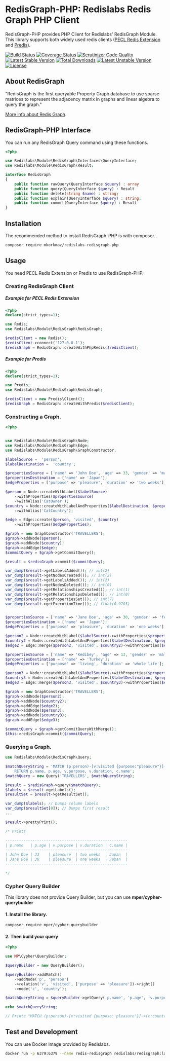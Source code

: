 # RedisGraph-PHP: Redislabs Redis Graph PHP Client

RedisGraph-PHP provides PHP Client for Redislabs' RedisGraph Module. This library supports both widely used redis clients ([PECL Redis Extension](https://github.com/phpredis/phpredis/#readme) and [Predis](https://github.com/nrk/predis)).  


[![Build Status](https://api.travis-ci.com/mkorkmaz/redislabs-redisgraph-php.svg?branch=master)](https://travis-ci.com/mkorkmaz/redislabs-redisgraph-php) [![Coverage Status](https://coveralls.io/repos/github/mkorkmaz/redislabs-redisgraph-php/badge.svg?branch=master)](https://coveralls.io/github/mkorkmaz/redislabs-redisgraph-php?branch=master) [![Scrutinizer Code Quality](https://scrutinizer-ci.com/g/mkorkmaz/redislabs-redisgraph-php/badges/quality-score.png?b=master)](https://scrutinizer-ci.com/g/mkorkmaz/redislabs-redisgraph-php/?branch=master) [![Latest Stable Version](https://poser.pugx.org/mkorkmaz/redislabs-redisgraph-php/v/stable)](https://packagist.org/packages/mkorkmaz/redislabs-redisgraph-php) [![Total Downloads](https://poser.pugx.org/mkorkmaz/redislabs-redisgraph-php/downloads)](https://packagist.org/packages/mkorkmaz/redislabs-redisgraph-php) [![Latest Unstable Version](https://poser.pugx.org/mkorkmaz/redislabs-redisgraph-php/v/unstable)](https://packagist.org/packages/mkorkmaz/redislabs-redisgraph-php) [![License](https://poser.pugx.org/mkorkmaz/redislabs-redisgraph-php/license)](https://packagist.org/packages/mkorkmaz/redislabs-redisgraph-php)


## About RedisGraph

"RedisGraph is the first queryable Property Graph database to use sparse matrices to represent the adjacency matrix in graphs and linear algebra to query the graph."

[More info about Redis Graph](https://oss.redislabs.com/redisgraph/).


## RedisGraph-PHP Interface

You can run any RedisGraph Query command using these functions. 

```php
<?php

use Redislabs\Module\RedisGraph\Interfaces\QueryInterface;
use Redislabs\Module\RedisGraph\Result;

interface RedisGraph
{
    public function rawQuery(QueryInterface $query) : array
    public function query(QueryInterface $query) : Result
    public function delete(string $name) : string;
    public function explain(QueryInterface $query) : string;
    public function commit(QueryInterface $query) : Result
}

```

## Installation

The recommended method to install RedisGraph-PHP is with composer.

```bash
composer require mkorkmaz/redislabs-redisgraph-php
```

## Usage

You need PECL Redis Extension or Predis to use RedisGraph-PHP. 

### Creating RedisGraph Client

##### Example for PECL Redis Extension

```php
<?php
declare(strict_types=1);

use Redis;
use Redislabs\Module\RedisGraph\RedisGraph;

$redisClient = new Redis();
$redisClient->connect('127.0.0.1');
$redisGraph = RedisGraph::createWithPhpRedis($redisClient);
```

##### Example for Predis

```php
<?php
declare(strict_types=1);

use Predis;
use Redislabs\Module\RedisGraph\RedisGraph;

$redisClient = new Predis\Client();
$redisGraph = RedisGraph::createWithPredis($redisClient);
```

### Constructing a Graph.

```php
<?php


use Redislabs\Module\RedisGraph\Node;
use Redislabs\Module\RedisGraph\Edge;
use Redislabs\Module\RedisGraph\GraphConstructor;

$labelSource =  'person';
$labelDestination =  'country';

$propertiesSource = ['name' => 'John Doe', 'age' => 33, 'gender' => 'male', 'status' => 'single'];
$propertiesDestination = ['name' => 'Japan'];
$edgeProperties = ['purpose' => 'pleasure', 'duration' => 'two weeks'];

$person = Node::createWithLabel($labelSource)
	->withProperties($propertiesSource)
	->withAlias('CatOwner');
$country = Node::createWithLabelAndProperties($labelDestination, $propertiesDestination)
	->withAlias('CatCountry');

$edge = Edge::create($person, 'visited', $country)
	->withProperties($edgeProperties);

$graph = new GraphConstructor('TRAVELLERS');
$graph->addNode($person);
$graph->addNode($country);
$graph->addEdge($edge);
$commitQuery = $graph->getCommitQuery();

$result = $redisGraph->commit($commitQuery);

var_dump($result->getLabelsAdded()); // int(2)
var_dump($result->getNodesCreated()); // int(2)
var_dump($result->getLabelsAdded()); // int(2)
var_dump($result->getNodesDeleted()); // int(0)
var_dump($result->getRelationshipsCreated()); // int(1)
var_dump($result->getRelationshipsDeleted()); // int(0)
var_dump($result->getPropertiesSet()); // int(7)
var_dump($result->getExecutionTime()); // float(0.9785)


$propertiesSource = ['name' => 'Jane Doe', 'age' => 30, 'gender' => 'female', 'status' => 'single'];
$propertiesDestination = ['name' => 'Japan'];
$edgeProperties = ['purpose' => 'pleasure', 'duration' => 'one weeks'];

$person2 = Node::createWithLabel($labelSource)->withProperties($propertiesSource);
$country2 = Node::createWithLabelAndProperties($labelDestination, $propertiesDestination);
$edge2 = Edge::merge($person2, 'visited', $country2)->withProperties($edgeProperties);

$propertiesSource = ['name' => 'Kedibey', 'age' => 13, 'gender' => 'male', 'status' => 'single'];
$propertiesDestination = ['name' => 'Turkey'];
$edgeProperties = ['purpose' => 'living', 'duration' => 'whole life'];

$person3 = Node::createWithLabel($labelSource)->withProperties($propertiesSource);
$country3 = Node::createWithLabelAndProperties($labelDestination, $propertiesDestination);
$edge3 = Edge::merge($person3, 'visited', $country3)->withProperties($edgeProperties);

$graph = new GraphConstructor('TRAVELLERS');
$graph->addNode($person2);
$graph->addNode($country2);
$graph->addEdge($edge2);
$graph->addNode($person3);
$graph->addNode($country3);
$graph->addEdge($edge3);

$commitQuery = $graph->getCommitQueryWithMerge();
$this->redisGraph->commit($commitQuery);

```

### Querying a Graph.

```php
use Redislabs\Module\RedisGraph\Query;

$matchQueryString = 'MATCH (p:person)-[v:visited {purpose:"pleasure"}]->(c:country)
	RETURN p.name, p.age, v.purpose, v.duration, c.name';
$matchQuery = new Query('TRAVELLERS', $matchQueryString);

$result = $redisGraph->query($matchQuery);
$labels = $result->getLabels();
$resultSet = $result->getResultSet();

var_dump($labels); // Dumps column labels
var_dump($resultSet[0]); // Dumps first result
...

$result->prettyPrint();

/* Prints

------------------------------------------------------
| p.name   | p.age | v.purpose | v.duration | c.name | 
------------------------------------------------------
| John Doe | 33    | pleasure  | two weeks  | Japan  | 
| Jane Doe | 30    | pleasure  | one weeks  | Japan  | 
------------------------------------------------------

*/

```

### Cypher Query Builder

This library does not provide Query Builder, but you can use **mper/cypher-querybuilder**


#### 1. Install the library.

```bash
composer require mper/cypher-querybuilder
```

#### 2. Then build your query

```php
<?php

use MP\Cypher\QueryBuilder;

$queryBuilder = new QueryBuilder();

$queryBuilder->addMatch()
    ->addNode('p', 'person')
    ->relation('v', 'visited', ['purpose' => 'pleasure'])->right()
    ->node('c', 'country');

$matchQueryString = $queryBuilder->getQuery('p.name', 'p.age', 'v.purpose', 'c.name');

echo $matchQueryString; 

// Prints "MATCH (p:person)-[v:visited {purpose:'pleasure'}]->(c:country) RETURN p.name,p.age,v.purpose,c.name"

```


## Test and Development

You can use Docker Image provided by Redislabs.

```bash
docker run -p 6379:6379 --name redis-redisgraph redislabs/redisgraph:latest
```
